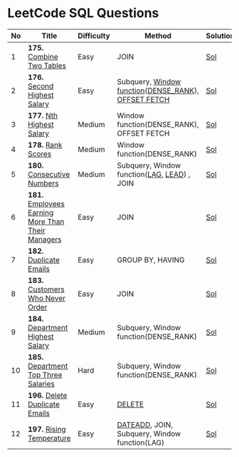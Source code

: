 # LeetCode SQL Questions

| No | Title                      | Difficulty | Method                                  | Solution |
|----|----------------------------|------------|-----------------------------------------|----------|
| 1  | __175.__ [Combine Two Tables](https://leetcode.com/problems/combine-two-tables/)    | Easy       | JOIN                                    |[Sol](175-Combine-Two-Tables.sql)      |
| 2  | __176.__ [Second Highest Salary](https://leetcode.com/problems/second-highest-salary/) | Easy       | Subquery, [Window function](https://www.sqlservertutorial.net/sql-server-window-functions/)([DENSE_RANK](https://www.sqlservertutorial.net/sql-server-window-functions/sql-server-dense_rank-function/)), [OFFSET FETCH](https://www.sqlservertutorial.net/sql-server-basics/sql-server-offset-fetch/) |[Sol](176-Second-Highest-Salary.sql)           |
| 3  | __177.__ [Nth Highest Salary](https://leetcode.com/problems/nth-highest-salary/)    | Medium     | Window function(DENSE_RANK), OFFSET FETCH          |[Sol](177-Nth-Highest-Salary.sql)          |
| 4  | __178.__ [Rank Scores](https://leetcode.com/problems/rank-scores/)           | Medium     | Window function(DENSE_RANK)                        |[Sol](178-Rank-Scores.sql)          |
| 5  | __180.__ [Consecutive Numbers](https://leetcode.com/problems/consecutive-numbers/)   | Medium     | Subquery, Window function([LAG](https://www.sqlservertutorial.net/sql-server-window-functions/sql-server-lag-function/), [LEAD](https://www.sqlservertutorial.net/sql-server-window-functions/sql-server-lead-function/)) , JOIN         |[Sol](180-Consecutive-Numbers.sql)          |
| 6  | __181.__ [Employees Earning More Than Their Managers](https://leetcode.com/problems/employees-earning-more-than-their-managers/) | Easy | JOIN |[Sol](181-Employees-Earning-More-Than-Their-Managers.sql)|
| 7  | __182.__ [Duplicate Emails](https://leetcode.com/problems/duplicate-emails/)      | Easy    | GROUP BY, HAVING         |[Sol](182-Duplicate-Emails.sql)          |
| 8  | __183.__ [Customers Who Never Order](https://leetcode.com/problems/customers-who-never-order/) | Easy    | JOIN                |[Sol](183-Customers-Who-Never-Order.sql) |
| 9  | __184.__ [Department Highest Salary](https://leetcode.com/problems/department-highest-salary/) | Medium  | Subquery, Window function(DENSE_RANK)              |[Sol](184-Department-Highest-Salary.sql) |
| 10  | __185.__ [Department Top Three Salaries](https://leetcode.com/problems/department-top-three-salaries/)| Hard    | Subquery, Window function(DENSE_RANK)           |[Sol](185-Department-Top-Three-Salaries.sql) |
| 11  | __196.__ [Delete Duplicate Emails](https://leetcode.com/problems/delete-duplicate-emails/)| Easy    | [DELETE](https://www.sqlservertutorial.net/sql-server-basics/sql-server-delete/)           |[Sol](196-Delete-Duplicate-Emails.sql) |
| 12  | __197.__ [Rising Temperature](https://leetcode.com/problems/rising-temperature/)| Easy    | [DATEADD](https://www.w3schools.com/sql/func_sqlserver_dateadd.asp), JOIN, Subquery, Window function(LAG)          |[Sol](197-Rising-Temperature.sql) |

